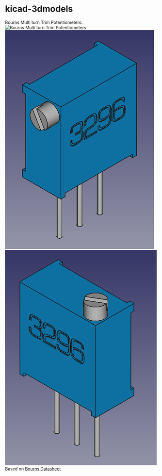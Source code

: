 # kicad-3dmodels

Bourns Multi turn Trim Potentiometers:
![Bourns Multi turn Trim Potentiometers](https://github.com/dhaillant/kicad-3dmodels/raw/master/bourns/bourns.png)
![3296X](https://github.com/dhaillant/kicad-3dmodels/raw/master/bourns/BOURNS-3296X.png)
![3296W](https://github.com/dhaillant/kicad-3dmodels/raw/master/bourns/BOURNS-3296W.png)
Based on [Bourns Datasheet](http://www.bourns.com/docs/product-datasheets/3296.pdf)
